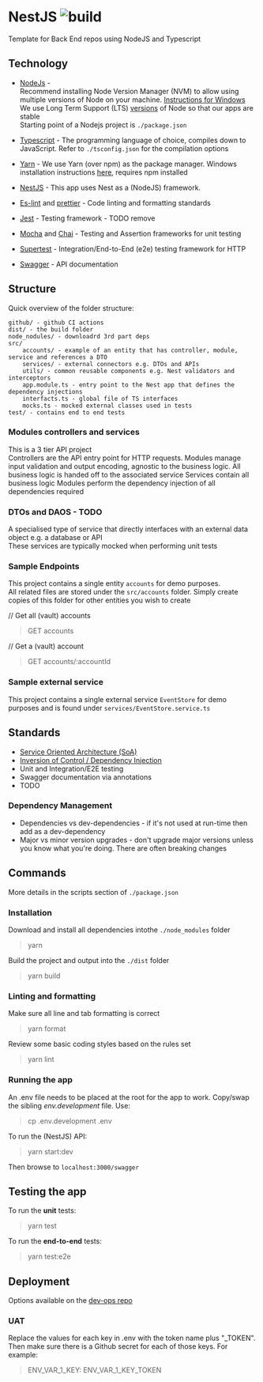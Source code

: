 # NestJS ![build](https://github.com/dltxio/nextjs-template/actions/workflows/build-project.yml/badge.svg)
Template for Back End repos using NodeJS and Typescript

## Technology
- [NodeJs](https://nodejs.org/en/) -\
Recommend installing Node Version Manager (NVM) to allow using multiple versions of Node on your machine. [Instructions for Windows](https://dev.to/skaytech/how-to-install-node-version-manager-nvm-for-windows-10-4nbi)\
We use Long Term Support (LTS) [versions](https://nodejs.org/en/about/releases/) of Node so that our apps are stable\
Starting point of a Nodejs project is `./package.json`

- [Typescript](https://www.typescriptlang.org/) - The programming language of choice, compiles down to JavaScript. Refer to `./tsconfig.json` for the compilation options
- [Yarn](https://yarnpkg.com/) - We use Yarn (over npm) as the package manager. Windows installation instructions [here](https://classic.yarnpkg.com/lang/en/docs/install/#windows-stable), requires npm installed
- [NestJS](https://nestjs.com/) - This app uses Nest as a (NodeJS) framework.
- [Es-lint](https://eslint.org/) and [prettier](https://prettier.io/) - Code linting and formatting standards
- [Jest](https://jestjs.io/) - Testing framework - TODO remove
- [Mocha](https://mochajs.org/) and [Chai](https://www.chaijs.com/) - Testing and Assertion frameworks for unit testing
- [Supertest](https://github.com/visionmedia/supertest) - Integration/End-to-End (e2e) testing framework for HTTP
- [Swagger](https://swagger.io/) - API documentation

## Structure
Quick overview of the folder structure:
```
github/ - github CI actions
dist/ - the build folder
node_nodules/ - downloadrd 3rd part deps
src/
    accounts/ - example of an entity that has controller, module, service and references a DTO
    services/ - external connectors e.g. DTOs and APIs
    utils/ - common reusable components e.g. Nest validators and interceptors
    app.module.ts - entry point to the Nest app that defines the dependency injections
    interfacts.ts - global file of TS interfaces
    mocks.ts - mocked external classes used in tests
test/ - contains end to end tests
```

### Modules controllers and services
This is a 3 tier API project\
Controllers are the API entry point for HTTP requests. Modules manage input validation and output encoding, agnostic to the business logic. All business logic is handed off to the associated service
Services contain all business logic
Modules perform the dependency injection of all dependencies required

### DTOs and DAOS - TODO
A specialised type of service that directly interfaces with an external data object e.g. a database or API\
These services are typically mocked when performing unit tests

### Sample Endpoints
This project contains a single entity `accounts` for demo purposes.\
All related files are stored under the `src/accounts` folder. Simply create copies of this folder for other entities you wish to create

// Get all (vault) accounts
> GET accounts

// Get a (vault) account
> GET accounts/:accountId

### Sample external service
This project contains a single external service `EventStore` for demo purposes and is found under `services/EventStore.service.ts`

## Standards
- [Service Oriented Architecture (SoA)](https://www.geeksforgeeks.org/service-oriented-architecture/)
- [Inversion of Control / Dependency Injection](https://martinfowler.com/articles/injection.html)
- Unit and Integration/E2E testing
- Swagger documentation via annotations
- TODO

### Dependency Management
- Dependencies vs dev-dependencies - if it's not used at run-time then add as a dev-dependency
- Major vs minor version upgrades - don't upgrade major versions unless you know what you're doing. There are often breaking changes

## Commands
More details in the scripts section of `./package.json`

### Installation
Download and install all dependencies intothe `./node_modules` folder
> yarn

Build the project and output into the `./dist` folder
> yarn build  

### Linting and formatting
Make sure all line and tab formatting is correct
> yarn format

Review some basic coding styles based on the rules set
> yarn lint

### Running the app
An .env file needs to be placed at the root for the app to work. Copy/swap the sibling _env.development_ file. Use:
> cp .env.development .env

To run the (NestJS) API:
> yarn start:dev

Then browse to `localhost:3000/swagger`

## Testing the app
To run the **unit** tests:
> yarn test

To run the **end-to-end** tests:
> yarn test:e2e

## Deployment
Options available on the [dev-ops repo](https://github.com/dltxio/dev-ops)

### UAT
Replace the values for each key in .env with the token name plus "\_TOKEN". Then make sure there is a Github secret for each of those keys. For example:
> ENV_VAR_1_KEY: ENV_VAR_1_KEY_TOKEN
